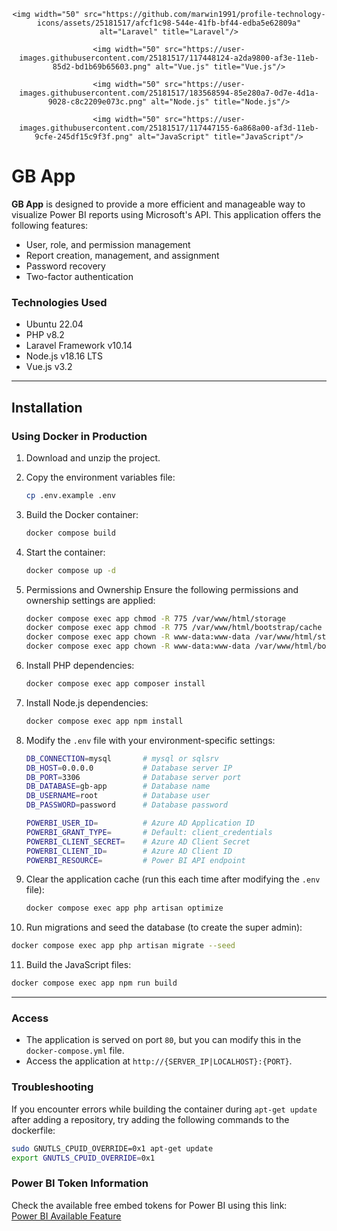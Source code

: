 <div align="center">

	<img width="50" src="https://github.com/marwin1991/profile-technology-icons/assets/25181517/afcf1c98-544e-41fb-bf44-edba5e62809a" alt="Laravel" title="Laravel"/>

	<img width="50" src="https://user-images.githubusercontent.com/25181517/117448124-a2da9800-af3e-11eb-85d2-bd1b69b65603.png" alt="Vue.js" title="Vue.js"/>

	<img width="50" src="https://user-images.githubusercontent.com/25181517/183568594-85e280a7-0d7e-4d1a-9028-c8c2209e073c.png" alt="Node.js" title="Node.js"/>

	<img width="50" src="https://user-images.githubusercontent.com/25181517/117447155-6a868a00-af3d-11eb-9cfe-245df15c9f3f.png" alt="JavaScript" title="JavaScript"/>
 
</div>

# GB App

**GB App** is designed to provide a more efficient and manageable way to visualize Power BI reports using Microsoft's API. This application offers the following features:

- User, role, and permission management
- Report creation, management, and assignment
- Password recovery
- Two-factor authentication

### Technologies Used

- Ubuntu 22.04
- PHP v8.2
- Laravel Framework v10.14
- Node.js v18.16 LTS
- Vue.js v3.2

---

## Installation

### Using Docker in Production

1. Download and unzip the project.
2. Copy the environment variables file:  
   ```bash
   cp .env.example .env
   ```
3. Build the Docker container:  
   ```bash
   docker compose build
   ```
4. Start the container:  
   ```bash
   docker compose up -d
   ```
5. Permissions and Ownership
   Ensure the following permissions and ownership settings are applied:
    
   ```bash
   docker compose exec app chmod -R 775 /var/www/html/storage
   docker compose exec app chmod -R 775 /var/www/html/bootstrap/cache
   docker compose exec app chown -R www-data:www-data /var/www/html/storage
   docker compose exec app chown -R www-data:www-data /var/www/html/bootstrap/cache
   ```
   
6. Install PHP dependencies:
     
   ```bash
   docker compose exec app composer install
   ```
   
7. Install Node.js dependencies:
     
   ```bash
   docker compose exec app npm install
   ```
   
8. Modify the `.env` file with your environment-specific settings:
    
   ```bash
   DB_CONNECTION=mysql       # mysql or sqlsrv
   DB_HOST=0.0.0.0           # Database server IP
   DB_PORT=3306              # Database server port
   DB_DATABASE=gb-app        # Database name
   DB_USERNAME=root          # Database user
   DB_PASSWORD=password      # Database password
   ```

   ```bash
   POWERBI_USER_ID=          # Azure AD Application ID
   POWERBI_GRANT_TYPE=       # Default: client_credentials
   POWERBI_CLIENT_SECRET=    # Azure AD Client Secret
   POWERBI_CLIENT_ID=        # Azure AD Client ID
   POWERBI_RESOURCE=         # Power BI API endpoint
   ```

9. Clear the application cache (run this each time after modifying the `.env` file):
    
   ```bash
   docker compose exec app php artisan optimize
   ```

10. Run migrations and seed the database (to create the super admin):
      
   ```bash
   docker compose exec app php artisan migrate --seed
   ```

11. Build the JavaScript files:
      
   ```bash
   docker compose exec app npm run build
   ```

---

### Access

- The application is served on port `80`, but you can modify this in the `docker-compose.yml` file.
- Access the application at `http://{SERVER_IP|LOCALHOST}:{PORT}`.


### Troubleshooting

If you encounter errors while building the container during `apt-get update` after adding a repository, try adding the following commands to the dockerfile:

```bash
sudo GNUTLS_CPUID_OVERRIDE=0x1 apt-get update
export GNUTLS_CPUID_OVERRIDE=0x1
```

### Power BI Token Information

Check the available free embed tokens for Power BI using this link:  
[Power BI Available Feature](https://learn.microsoft.com/en-us/rest/api/power-bi/available-features/get-available-feature-by-name#code-try-0)
